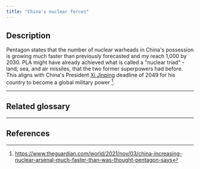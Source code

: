 ```yaml
---
title: "China's nuclear forces"
---
```


## Description

Pentagon states that the number of nuclear warheads in China's possession is growing much faster than previously forecasted and my reach 1,000 by 2030. PLA might have already achieved what is called a "nuclear triad" - land, sea, and air missiles, that the two former superpowers had before. This aligns with China's President [Xi Jinping](xi_jin_ping.md) deadline of 2049 for his country to become a global military power [^1]. 

_ _ _

## Related glossary

_ _ _

## References

[^1]: https://www.theguardian.com/world/2021/nov/03/china-increasing-nuclear-arsenal-much-faster-than-was-thought-pentagon-says
